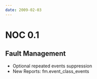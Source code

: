 ```yaml
---
date: 2009-02-03
---
```


# NOC 0.1

## Fault Management

- Optional repeated events suppression
- New Reports: fm.event_class_events
